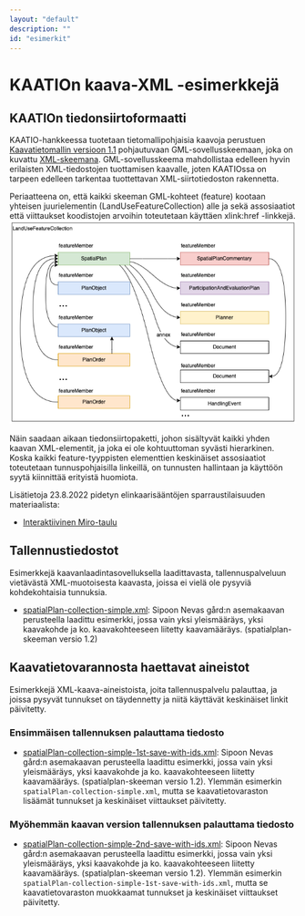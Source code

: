 ```yaml
---
layout: "default"
description: ""
id: "esimerkit"
---
```

# KAATIOn kaava-XML -esimerkkejä

## KAATIOn tiedonsiirtoformaatti

KAATIO-hankkeessa tuotetaan tietomallipohjaisia kaavoja perustuen [Kaavatietomallin versioon 1.1](https://tietomallit.ymparisto.fi/kaavatiedot/v1.1/) pohjautuvaan GML-sovellusskeemaan, joka on kuvattu [XML-skeemana](../). GML-sovellusskeema mahdollistaa edelleen hyvin erilaisten XML-tiedostojen tuottamisen kaavalle, joten KAATIOssa on tarpeen edelleen tarkentaa tuottettavan XML-siirtotiedoston rakennetta.

Periaatteena on, että kaikki skeeman GML-kohteet (feature) kootaan yhteisen juurielementin (LandUseFeatureCollection) alle ja sekä assosiaatiot että viittaukset koodistojen arvoihin toteutetaan käyttäen xlink:href -linkkejä.
![XML-tiedoston rakenne](./LandUseFeatureCollection.drawio.png)

Näin saadaan aikaan tiedonsiirtopaketti, johon sisältyvät kaikki yhden kaavan XML-elementit, ja joka ei ole kohtuuttoman syvästi hierarkinen. Koska kaikki feature-tyyppisten elementtien keskinäiset assosiaatiot toteutetaan tunnuspohjaisilla linkeillä, on tunnusten hallintaan ja käyttöön syytä kiinnittää erityistä huomiota.

Lisätietoja 23.8.2022 pidetyn elinkaarisääntöjen sparraustilaisuuden materiaalista:
* [Interaktiivinen Miro-taulu](https://miro.com/app/board/uXjVPdDbppg=/?share_link_id=967230847193)

## Tallennustiedostot
Esimerkkejä kaavanlaadintasovelluksella laadittavasta, tallennuspalveluun vietävästä XML-muotoisesta kaavasta, joissa ei vielä ole pysyviä kohdekohtaisia tunnuksia.

* [spatialPlan-collection-simple.xml](./spatialPlan-collection-simple.xml): Sipoon Nevas gård:n asemakaavan perusteella laadittu esimerkki, jossa vain yksi yleismääräys, yksi kaavakohde ja ko. kaavakohteeseen liitetty kaavamääräys. (spatialplan-skeeman versio 1.2)

## Kaavatietovarannosta haettavat aineistot
Esimerkkejä XML-kaava-aineistoista, joita tallennuspalvelu palauttaa, ja joissa pysyvät tunnukset on täydennetty ja niitä käyttävät keskinäiset linkit päivitetty. 

### Ensimmäisen tallennuksen palauttama tiedosto

* [spatialPlan-collection-simple-1st-save-with-ids.xml](./spatialPlan-collection-simple-1st-save-with-ids.xml): Sipoon Nevas gård:n asemakaavan perusteella laadittu esimerkki, jossa vain yksi yleismääräys, yksi kaavakohde ja ko. kaavakohteeseen liitetty kaavamääräys. (spatialplan-skeeman versio 1.2). Ylemmän esimerkin ```spatialPlan-collection-simple.xml```, mutta se kaavatietovaraston lisäämät tunnukset ja keskinäiset viittaukset päivitetty. 

### Myöhemmän kaavan version tallennuksen palauttama tiedosto

* [spatialPlan-collection-simple-2nd-save-with-ids.xml](./spatialPlan-collection-simple-2nd-save-with-ids.xml): Sipoon Nevas gård:n asemakaavan perusteella laadittu esimerkki, jossa vain yksi yleismääräys, yksi kaavakohde ja ko. kaavakohteeseen liitetty kaavamääräys. (spatialplan-skeeman versio 1.2). Ylemmän esimerkin ```spatialPlan-collection-simple-1st-save-with-ids.xml```, mutta se kaavatietovaraston muokkaamat tunnukset ja keskinäiset viittaukset päivitetty. 


